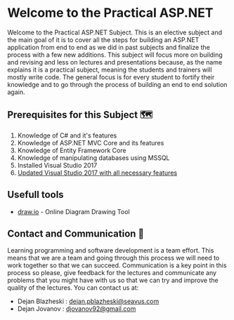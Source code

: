 # Welcome to the Practical ASP.NET
Welcome to the Practical ASP.NET Subject. This is an elective subject and the main goal of it is to cover all the steps for building an ASP.NET application from end to end as we did in past subjects and finalize the process with a few new additions. This subject will focus more on building and revising and less on lectures and presentations because, as the name explains it is a practical subject, meaning the students and trainers will mostly write code. The general focus is for every student to fortify their knowledge and to go through the process of building an end to end solution again. 

## Prerequisites for this Subject 🗺
1. Knowledge of C# and it's features
2. Knowledge of ASP.NET MVC Core and its features
3. Knowledge of Entity Framework Core
4. Knowledge of manipulating databases using MSSQL
5. Installed Visual Studio 2017
6. [Updated Visual Studio 2017 with all necessary features](https://github.com/sedc-codecademy/sedc7-08-aspnetmvc/blob/master/g5/AddVisualStudioFeatures.md)

## Usefull tools
* [draw.io](https://www.draw.io/) - Online Diagram Drawing Tool

## Contact and Communication 📢
Learning programming and software development is a team effort. This means that we are a team and going through this process we will need to work together so that we can succeed. Communication is a key point in this process so please, give feedback for the lectures and communicate any problems that you might have with us so that we can try and improve the quality of the lectures. You can contact us at:
* Dejan Blazheski : dejan.pblazheski@seavus.com
* Dejan Jovanov : djovanov92@gmail.com
